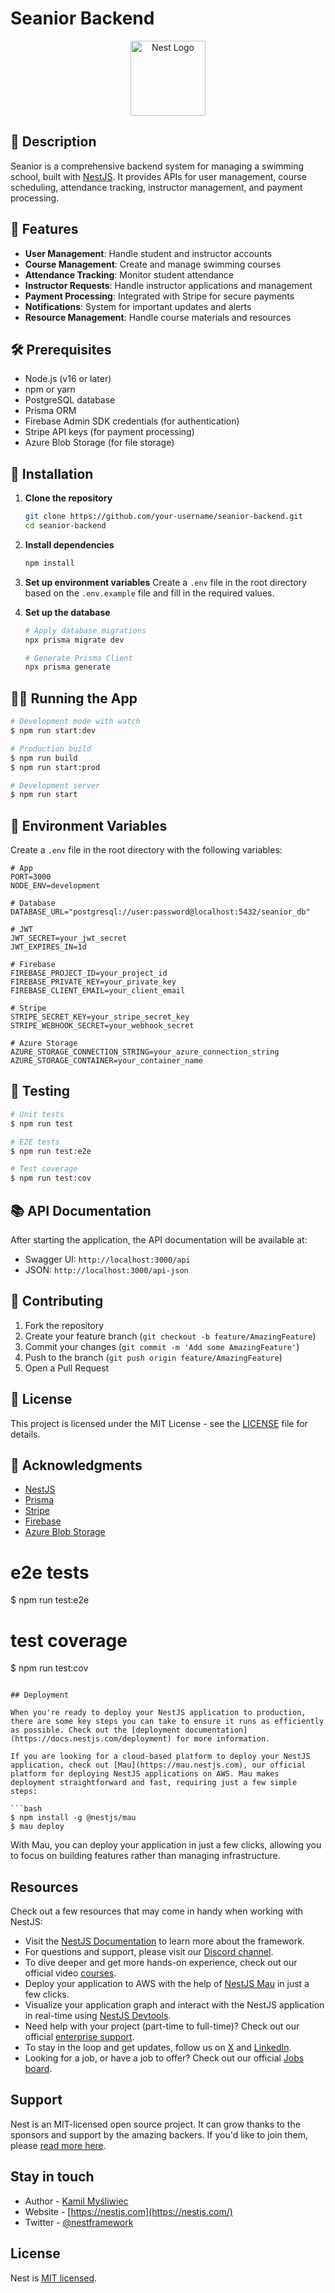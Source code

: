 # Seanior Backend

<p align="center">
  <a href="http://nestjs.com/" target="blank"><img src="https://nestjs.com/img/logo-small.svg" width="120" alt="Nest Logo" /></a>
</p>

## 📝 Description

Seanior is a comprehensive backend system for managing a swimming school, built with [NestJS](https://nestjs.com/). It provides APIs for user management, course scheduling, attendance tracking, instructor management, and payment processing.

## 🚀 Features

- **User Management**: Handle student and instructor accounts
- **Course Management**: Create and manage swimming courses
- **Attendance Tracking**: Monitor student attendance
- **Instructor Requests**: Handle instructor applications and management
- **Payment Processing**: Integrated with Stripe for secure payments
- **Notifications**: System for important updates and alerts
- **Resource Management**: Handle course materials and resources

## 🛠 Prerequisites

- Node.js (v16 or later)
- npm or yarn
- PostgreSQL database
- Prisma ORM
- Firebase Admin SDK credentials (for authentication)
- Stripe API keys (for payment processing)
- Azure Blob Storage (for file storage)

## 🚀 Installation

1. **Clone the repository**
   ```bash
   git clone https://github.com/your-username/seanior-backend.git
   cd seanior-backend
   ```

2. **Install dependencies**
   ```bash
   npm install
   ```

3. **Set up environment variables**
   Create a `.env` file in the root directory based on the `.env.example` file and fill in the required values.

4. **Set up the database**
   ```bash
   # Apply database migrations
   npx prisma migrate dev
   
   # Generate Prisma Client
   npx prisma generate
   ```

## 🏃‍♂️ Running the App

```bash
# Development mode with watch
$ npm run start:dev

# Production build
$ npm run build
$ npm run start:prod

# Development server
$ npm run start
```

## 🔧 Environment Variables

Create a `.env` file in the root directory with the following variables:

```env
# App
PORT=3000
NODE_ENV=development

# Database
DATABASE_URL="postgresql://user:password@localhost:5432/seanior_db"

# JWT
JWT_SECRET=your_jwt_secret
JWT_EXPIRES_IN=1d

# Firebase
FIREBASE_PROJECT_ID=your_project_id
FIREBASE_PRIVATE_KEY=your_private_key
FIREBASE_CLIENT_EMAIL=your_client_email

# Stripe
STRIPE_SECRET_KEY=your_stripe_secret_key
STRIPE_WEBHOOK_SECRET=your_webhook_secret

# Azure Storage
AZURE_STORAGE_CONNECTION_STRING=your_azure_connection_string
AZURE_STORAGE_CONTAINER=your_container_name
```

## 🧪 Testing

```bash
# Unit tests
$ npm run test

# E2E tests
$ npm run test:e2e

# Test coverage
$ npm run test:cov
```

## 📚 API Documentation

After starting the application, the API documentation will be available at:
- Swagger UI: `http://localhost:3000/api`
- JSON: `http://localhost:3000/api-json`

## 🤝 Contributing

1. Fork the repository
2. Create your feature branch (`git checkout -b feature/AmazingFeature`)
3. Commit your changes (`git commit -m 'Add some AmazingFeature'`)
4. Push to the branch (`git push origin feature/AmazingFeature`)
5. Open a Pull Request

## 📄 License

This project is licensed under the MIT License - see the [LICENSE](LICENSE) file for details.

## 🙏 Acknowledgments

- [NestJS](https://nestjs.com/)
- [Prisma](https://www.prisma.io/)
- [Stripe](https://stripe.com/)
- [Firebase](https://firebase.google.com/)
- [Azure Blob Storage](https://azure.microsoft.com/en-us/services/storage/blobs/)

# e2e tests
$ npm run test:e2e

# test coverage
$ npm run test:cov
```

## Deployment

When you're ready to deploy your NestJS application to production, there are some key steps you can take to ensure it runs as efficiently as possible. Check out the [deployment documentation](https://docs.nestjs.com/deployment) for more information.

If you are looking for a cloud-based platform to deploy your NestJS application, check out [Mau](https://mau.nestjs.com), our official platform for deploying NestJS applications on AWS. Mau makes deployment straightforward and fast, requiring just a few simple steps:

```bash
$ npm install -g @nestjs/mau
$ mau deploy
```

With Mau, you can deploy your application in just a few clicks, allowing you to focus on building features rather than managing infrastructure.

## Resources

Check out a few resources that may come in handy when working with NestJS:

- Visit the [NestJS Documentation](https://docs.nestjs.com) to learn more about the framework.
- For questions and support, please visit our [Discord channel](https://discord.gg/G7Qnnhy).
- To dive deeper and get more hands-on experience, check out our official video [courses](https://courses.nestjs.com/).
- Deploy your application to AWS with the help of [NestJS Mau](https://mau.nestjs.com) in just a few clicks.
- Visualize your application graph and interact with the NestJS application in real-time using [NestJS Devtools](https://devtools.nestjs.com).
- Need help with your project (part-time to full-time)? Check out our official [enterprise support](https://enterprise.nestjs.com).
- To stay in the loop and get updates, follow us on [X](https://x.com/nestframework) and [LinkedIn](https://linkedin.com/company/nestjs).
- Looking for a job, or have a job to offer? Check out our official [Jobs board](https://jobs.nestjs.com).

## Support

Nest is an MIT-licensed open source project. It can grow thanks to the sponsors and support by the amazing backers. If you'd like to join them, please [read more here](https://docs.nestjs.com/support).

## Stay in touch

- Author - [Kamil Myśliwiec](https://twitter.com/kammysliwiec)
- Website - [https://nestjs.com](https://nestjs.com/)
- Twitter - [@nestframework](https://twitter.com/nestframework)

## License

Nest is [MIT licensed](https://github.com/nestjs/nest/blob/master/LICENSE).
